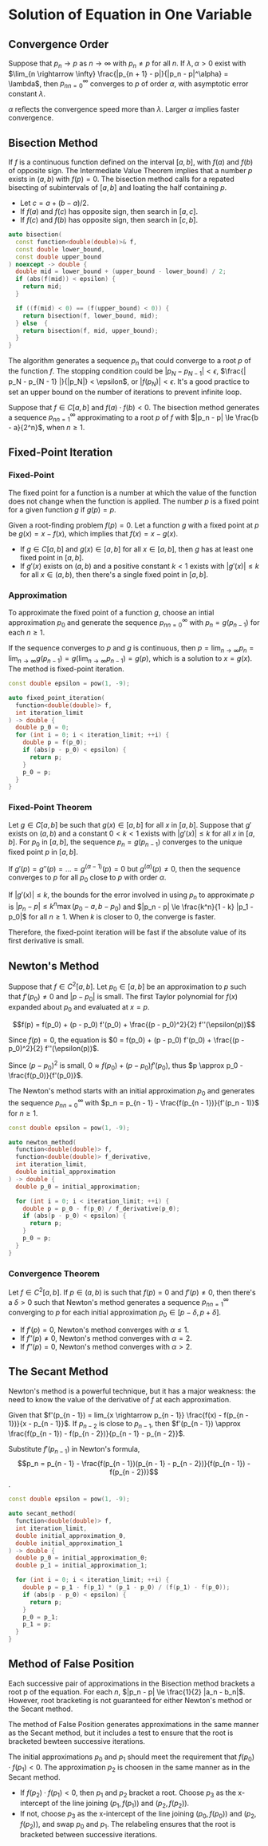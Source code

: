 # Solution of Equation in One Variable

## Convergence Order

Suppose that $p_n \rightarrow p$ as $n \rightarrow \infty$ with $p_n \ne p$ for all $n$. If $\lambda, \alpha > 0$ exist with $\lim_{n \rightarrow \infty} \frac{|p_{n + 1} - p|}{|p_n - p|^\alpha} = \lambda$, then ${p_n}_{n = 0}^{\infty}$ converges to $p$ of order $\alpha$, with asymptotic error constant $\lambda$.

$\alpha$ reflects the convergence speed more than $\lambda$. Larger $\alpha$ implies faster convergence.

## Bisection Method

If $f$ is a continuous function defined on the interval $[a, b]$, with $f(a)$ and $f(b)$ of opposite sign. The Intermediate Value Theorem implies that a number $p$ exists in $(a, b)$ with $f(p) = 0$. The bisection method calls for a repated bisecting of subintervals of $[a, b]$ and loating the half containing $p$.

- Let $c = a + (b - a) / 2$.
- If $f(a)$ and $f(c)$ has opposite sign, then search in $[a, c]$.
- If $f(c)$ and $f(b)$ has opposite sign, then search in $[c, b]$.

```cpp
auto bisection(
  const function<double(double)>& f,
  const double lower_bound,
  const double upper_bound
) noexcept -> double {
  double mid = lower_bound + (upper_bound - lower_bound) / 2;
  if (abs(f(mid)) < epsilon) {
    return mid;
  }

  if ((f(mid) < 0) == (f(upper_bound) < 0)) {
    return bisection(f, lower_bound, mid);
  } else  {
    return bisection(f, mid, upper_bound);
  }
}
```

The algorithm generates a sequence ${p_n}$ that could converge to a root $p$ of the function $f$. The stopping condition could be $| p_N - p_{N - 1} | < \epsilon$, $\frac{| p_N - p_{N - 1} |}{|p_N|} < \epsilon$, or $| f(p_N) | < \epsilon$. It's a good practice to set an upper bound on the number of iterations to prevent infinite loop.

Suppose that $f \in C[a, b]$ and $f(a) \cdot f(b) < 0$. The bisection method generates a sequence ${p_n}_{n = 1}^{\infty}$ approximating to a root $p$ of $f$ with $|p_n - p| \le \frac{b - a}{2^n}$, when $n \ge 1$.

## Fixed-Point Iteration

### Fixed-Point

The fixed point for a function is a number at which the value of the function does not change when the function is applied. The number $p$ is a fixed point for a given function $g$ if $g(p) = p$.

Given a root-finding problem $f(p) = 0$. Let a function $g$ with a fixed point at $p$ be $g(x) = x - f(x)$, which implies that $f(x) = x - g(x)$.

- If $g \in C[a, b]$ and $g(x) \in [a, b]$ for all $x \in [a, b]$, then $g$ has at least one fixed point in $[a, b]$.
- If $g'(x)$ exists on $(a, b)$ and a positive constant $k < 1$ exists with $|g'(x)| \le k$ for all $x \in (a, b)$, then there's a single fixed point in $[a, b]$.

### Approximation

To approximate the fixed point of a function $g$, choose an intial approximation $p_0$ and generate the sequence ${p_n}_{n = 0}^{\infty}$ with $p_n = g(p_{n - 1})$ for each $n \ge 1$.

If the sequence converges to $p$ and $g$ is continuous, then $p = \lim_{n \rightarrow \infty} p_n = \lim_{n \rightarrow \infty} g(p_{n - 1}) = g(\lim_{n \rightarrow \infty} p_{n - 1}) = g(p)$, which is a solution to $x = g(x)$. The method is fixed-point iteration.

```cpp
const double epsilon = pow(1, -9);

auto fixed_point_iteration(
  function<double(double)> f,
  int iteration_limit
) -> double {
  double p_0 = 0;
  for (int i = 0; i < iteration_limit; ++i) {
    double p = f(p_0);
    if (abs(p - p_0) < epsilon) {
      return p;
    }
    p_0 = p;
  }
}
```

### Fixed-Point Theorem

Let $g \in C[a, b]$ be such that $g(x) \in [a, b]$ for all $x$ in $[a, b]$. Suppose that $g'$ exists on $(a, b)$ and a constant $0 < k < 1$ exists with $|g'(x)| \le k$ for all $x$ in $[a, b]$. For $p_0$ in $[a, b]$, the sequence $p_n = g(p_{n - 1})$ converges to the unique fixed point $p$ in $[a, b]$.

If $g'(p) = g''(p) = \dots = g^{(\alpha - 1)}(p) = 0$ but $g^{(\alpha)}(p) \ne 0$, then the sequence converges to $p$ for all $p_0$ close to $p$ with order $\alpha$.

If $|g'(x)| \le k$, the bounds for the error involved in using $p_n$ to approximate $p$ is $|p_n - p| \le k^n \max{(p_0 - a, b - p_0)}$ and $|p_n - p| \le \frac{k^n}{1 - k} |p_1 - p_0|$ for all $n \ge 1$. When $k$ is closer to $0$, the converge is faster.

Therefore, the fixed-point iteration will be fast if the absolute value of its first derivative is small.

## Newton's Method

Suppose that $f \in C^2 [a, b]$. Let $p_0 \in [a, b]$ be an approximation to $p$ such that $f'(p_0) \ne 0$ and $|p - p_0|$ is small. The first Taylor polynomial for $f(x)$ expanded about $p_0$ and evaluated at $x = p$.

$$f(p) = f(p_0) + (p - p_0) f'(p_0) + \frac{(p - p_0)^2}{2} f''(\epsilon(p))$$

Since $f(p) = 0$, the equation is $0 = f(p_0) + (p - p_0) f'(p_0) + \frac{(p - p_0)^2}{2} f''(\epsilon(p))$.

Since $(p - p_0)^2$ is small, $0 \approx f(p_0) + (p - p_0) f'(p_0)$, thus $p \approx p_0 - \frac{f(p_0)}{f'(p_0)}$.

The Newton's method starts with an initial approximation $p_0$ and generates the sequence ${p_n}_{n = 0}^{\infty}$ with $p_n = p_{n - 1} - \frac{f(p_{n - 1})}{f'(p_n - 1)}$ for $n \ge 1$.

```cpp
const double epsilon = pow(1, -9);

auto newton_method(
  function<double(double)> f,
  function<double(double)> f_derivative,
  int iteration_limit,
  double initial_approximation
) -> double {
  double p_0 = initial_approximation;

  for (int i = 0; i < iteration_limit; ++i) {
    double p = p_0 - f(p_0) / f_derivative(p_0);
    if (abs(p - p_0) < epsilon) {
      return p;
    }
    p_0 = p;
  }
}
```

### Convergence Theorem

Let $f \in C^2 [a, b]$. If $p \in (a, b)$ is such that $f(p) = 0$ and $f'(p) \ne 0$, then there's a $\delta > 0$ such that Newton's method generates a sequence ${p_n}_{n = 1}^{\infty}$ converging to $p$ for each initial approximation $p_0 \in [p - \delta, p + \delta]$.

- If $f'(p) = 0$, Newton's method converges with $\alpha \le 1$.
- If $f''(p) \ne 0$, Newton's method converges with $\alpha = 2$.
- If $f''(p) = 0$, Newton's method converges with $\alpha > 2$.

## The Secant Method

Newton's method is a powerful technique, but it has a major weakness: the need to know the value of the derivative of $f$ at each approximation.

Given that $f'(p_{n - 1}) = lim_{x \rightarrow p_{n - 1}} \frac{f(x) - f(p_{n - 1})}{x - p_{n - 1}}$. If $p_{n - 2}$ is close to $p_{n - 1}$, then $f'(p_{n - 1}) \approx \frac{f(p_{n - 1}) - f(p_{n - 2})}{p_{n - 1} - p_{n - 2}}$.

Substitute $f'(p_{n - 1})$ in Newton's formula, $$p_n = p_{n - 1} - \frac{f(p_{n - 1})(p_{n - 1} - p_{n - 2})}{f(p_{n - 1}) - f(p_{n - 2})}$$.

```cpp
const double epsilon = pow(1, -9);

auto secant_method(
  function<double(double)> f,
  int iteration_limit,
  double initial_approximation_0,
  double initial_approximation_1
) -> double {
  double p_0 = initial_approximation_0;
  double p_1 = initial_approximation_1;

  for (int i = 0; i < iteration_limit; ++i) {
    double p = p_1 - f(p_1) * (p_1 - p_0) / (f(p_1) - f(p_0));
    if (abs(p - p_0) < epsilon) {
      return p;
    }
    p_0 = p_1;
    p_1 = p;
  }
}
```

## Method of False Position

Each successive pair of approximations in the Bisection method brackets a root p of the equation. For each $n$, $|p_n - p| \le \frac{1}{2} |a_n - b_n|$. However, root bracketing is not guaranteed for either Newton's method or the Secant method.

The method of False Position generates approximations in the same manner as the Secant method, but it includes a test to ensure that the root is bracketed bewteen successive iterations.

The initial approximations $p_0$ and $p_1$ should meet the requirement that $f(p_0) \cdot f(p_1) < 0$. The approximation $p_2$ is choosen in the same manner as in the Secant method.

- If $f(p_2) \cdot f(p_1) < 0$, then $p_1$ and $p_2$ bracket a root. Choose $p_3$ as the x-intercept of the line joining $(p_1, f(p_1))$ and $(p_2, f(p_2))$.
- If not, choose $p_3$ as the x-intercept of the line joining $(p_0, f(p_0))$ and $(p_2, f(p_2))$, and swap $p_0$ and $p_1$. The relabeling ensures that the root is bracketed between successive iterations.

